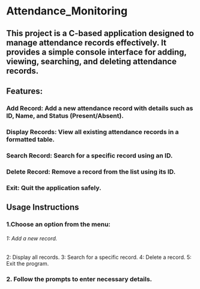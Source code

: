 # Attendance_Monitoring

## This project is a C-based application designed to manage attendance records effectively. It provides a simple console interface for adding, viewing, searching, and deleting attendance records.

## Features:
### Add Record: Add a new attendance record with details such as ID, Name, and Status (Present/Absent).
### Display Records: View all existing attendance records in a formatted table.
### Search Record: Search for a specific record using an ID.
### Delete Record: Remove a record from the list using its ID.
### Exit: Quit the application safely.

## Usage Instructions
### 1.Choose an option from the menu:
###### 1: Add a new record.
2: Display all records.
3: Search for a specific record.
4: Delete a record.
5: Exit the program.
### 2. Follow the prompts to enter necessary details.
